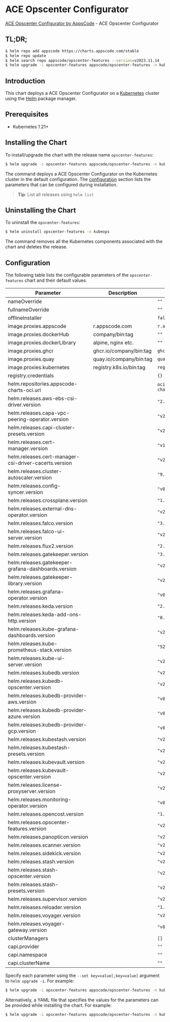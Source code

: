 # ACE Opscenter Configurator

[ACE Opscenter Configurator by AppsCode](https://github.com/bytebuilders/installer) - ACE Opscenter Configurator

## TL;DR;

```bash
$ helm repo add appscode https://charts.appscode.com/stable
$ helm repo update
$ helm search repo appscode/opscenter-features --version=v2023.11.14
$ helm upgrade -i opscenter-features appscode/opscenter-features -n kubeops --create-namespace --version=v2023.11.14
```

## Introduction

This chart deploys a ACE Opscenter Configurator on a [Kubernetes](http://kubernetes.io) cluster using the [Helm](https://helm.sh) package manager.

## Prerequisites

- Kubernetes 1.21+

## Installing the Chart

To install/upgrade the chart with the release name `opscenter-features`:

```bash
$ helm upgrade -i opscenter-features appscode/opscenter-features -n kubeops --create-namespace --version=v2023.11.14
```

The command deploys a ACE Opscenter Configurator on the Kubernetes cluster in the default configuration. The [configuration](#configuration) section lists the parameters that can be configured during installation.

> **Tip**: List all releases using `helm list`

## Uninstalling the Chart

To uninstall the `opscenter-features`:

```bash
$ helm uninstall opscenter-features -n kubeops
```

The command removes all the Kubernetes components associated with the chart and deletes the release.

## Configuration

The following table lists the configurable parameters of the `opscenter-features` chart and their default values.

|                       Parameter                       |       Description       |                  Default                   |
|-------------------------------------------------------|-------------------------|--------------------------------------------|
| nameOverride                                          |                         | <code>""</code>                            |
| fullnameOverride                                      |                         | <code>""</code>                            |
| offlineInstaller                                      |                         | <code>false</code>                         |
| image.proxies.appscode                                | r.appscode.com          | <code>r.appscode.com</code>                |
| image.proxies.dockerHub                               | company/bin:tag         | <code>""</code>                            |
| image.proxies.dockerLibrary                           | alpine, nginx etc.      | <code>""</code>                            |
| image.proxies.ghcr                                    | ghcr.io/company/bin:tag | <code>ghcr.io</code>                       |
| image.proxies.quay                                    | quay.io/company/bin:tag | <code>quay.io</code>                       |
| image.proxies.kubernetes                              | registry.k8s.io/bin:tag | <code>registry.k8s.io</code>               |
| registry.credentials                                  |                         | <code>{}</code>                            |
| helm.repositories.appscode-charts-oci.url             |                         | <code>oci://ghcr.io/appscode-charts</code> |
| helm.releases.aws-ebs-csi-driver.version              |                         | <code>"2.23.0"</code>                      |
| helm.releases.capa-vpc-peering-operator.version       |                         | <code>"v2023.10.18"</code>                 |
| helm.releases.capi-cluster-presets.version            |                         | <code>"v2023.11.14"</code>                 |
| helm.releases.cert-manager.version                    |                         | <code>"v1.12.6"</code>                     |
| helm.releases.cert-manager-csi-driver-cacerts.version |                         | <code>"v2023.10.1"</code>                  |
| helm.releases.cluster-autoscaler.version              |                         | <code>"9.29.0"</code>                      |
| helm.releases.config-syncer.version                   |                         | <code>"v0.14.3"</code>                     |
| helm.releases.crossplane.version                      |                         | <code>"1.14.0"</code>                      |
| helm.releases.external-dns-operator.version           |                         | <code>"v2023.10.1"</code>                  |
| helm.releases.falco.version                           |                         | <code>"3.8.4"</code>                       |
| helm.releases.falco-ui-server.version                 |                         | <code>"v2023.10.1"</code>                  |
| helm.releases.flux2.version                           |                         | <code>"2.11.1"</code>                      |
| helm.releases.gatekeeper.version                      |                         | <code>"3.13.3"</code>                      |
| helm.releases.gatekeeper-grafana-dashboards.version   |                         | <code>"v2023.10.1"</code>                  |
| helm.releases.gatekeeper-library.version              |                         | <code>"v2023.10.1"</code>                  |
| helm.releases.grafana-operator.version                |                         | <code>"v0.0.3"</code>                      |
| helm.releases.keda.version                            |                         | <code>"2.12.0"</code>                      |
| helm.releases.keda-add-ons-http.version               |                         | <code>"0.6.0"</code>                       |
| helm.releases.kube-grafana-dashboards.version         |                         | <code>"v2023.10.1"</code>                  |
| helm.releases.kube-prometheus-stack.version           |                         | <code>"52.1.0"</code>                      |
| helm.releases.kube-ui-server.version                  |                         | <code>"v2023.10.1"</code>                  |
| helm.releases.kubedb.version                          |                         | <code>"v2023.12.1-rc.1"</code>             |
| helm.releases.kubedb-opscenter.version                |                         | <code>"v2023.12.1-rc.1"</code>             |
| helm.releases.kubedb-provider-aws.version             |                         | <code>"v0.0.1"</code>                      |
| helm.releases.kubedb-provider-azure.version           |                         | <code>"v0.0.1"</code>                      |
| helm.releases.kubedb-provider-gcp.version             |                         | <code>"v0.0.1"</code>                      |
| helm.releases.kubestash.version                       |                         | <code>"v2023.12.1"</code>                  |
| helm.releases.kubestash-presets.version               |                         | <code>"v2023.11.14"</code>                 |
| helm.releases.kubevault.version                       |                         | <code>"v2023.10.26-rc.0"</code>            |
| helm.releases.kubevault-opscenter.version             |                         | <code>"v2023.10.26-rc.0"</code>            |
| helm.releases.license-proxyserver.version             |                         | <code>"v2023.11.14"</code>                 |
| helm.releases.monitoring-operator.version             |                         | <code>"v0.0.3"</code>                      |
| helm.releases.opencost.version                        |                         | <code>"1.18.1"</code>                      |
| helm.releases.opscenter-features.version              |                         | <code>"v2023.12.5"</code>                  |
| helm.releases.panopticon.version                      |                         | <code>"v2023.10.1"</code>                  |
| helm.releases.scanner.version                         |                         | <code>"v2023.10.18"</code>                 |
| helm.releases.sidekick.version                        |                         | <code>"v2023.12.11"</code>                 |
| helm.releases.stash.version                           |                         | <code>"v2023.10.9"</code>                  |
| helm.releases.stash-opscenter.version                 |                         | <code>"v2023.10.9"</code>                  |
| helm.releases.stash-presets.version                   |                         | <code>"v2023.11.14"</code>                 |
| helm.releases.supervisor.version                      |                         | <code>"v2023.10.1"</code>                  |
| helm.releases.reloader.version                        |                         | <code>"1.0.50"</code>                      |
| helm.releases.voyager.version                         |                         | <code>"v2023.9.18"</code>                  |
| helm.releases.voyager-gateway.version                 |                         | <code>"v0.6.1"</code>                      |
| clusterManagers                                       |                         | <code>[]</code>                            |
| capi.provider                                         |                         | <code>""</code>                            |
| capi.namespace                                        |                         | <code>""</code>                            |
| capi.clusterName                                      |                         | <code>""</code>                            |


Specify each parameter using the `--set key=value[,key=value]` argument to `helm upgrade -i`. For example:

```bash
$ helm upgrade -i opscenter-features appscode/opscenter-features -n kubeops --create-namespace --version=v2023.11.14 --set image.proxies.appscode=r.appscode.com
```

Alternatively, a YAML file that specifies the values for the parameters can be provided while
installing the chart. For example:

```bash
$ helm upgrade -i opscenter-features appscode/opscenter-features -n kubeops --create-namespace --version=v2023.11.14 --values values.yaml
```
